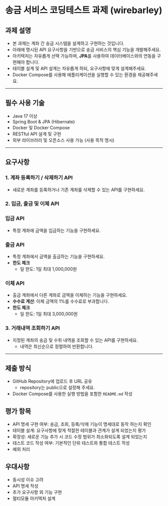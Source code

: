 # 송금 서비스 코딩테스트 과제 (wirebarley)

## 과제 설명

- 본 과제는 계좌 간 송금 시스템을 설계하고 구현하는 것입니다.
- 아래에 명시된 API 요구사항을 기반으로 송금 서비스의 핵심 기능을 개발해주세요.
- 아키텍처는 자유롭게 선택 가능하며, **JPA**를 사용하여 데이터베이스와의 연동을 구현해야 합니다.
- 테이블 설계 및 API 설계는 자유롭게 하되, 요구사항에 맞게 설계해주세요.
- Docker Compose를 사용해 애플리케이션을 실행할 수 있는 환경을 제공해주세요.

---

## 필수 사용 기술

- Java 17 이상
- Spring Boot & JPA (Hibernate)
- Docker 및 Docker Compose
- RESTful API 설계 및 구현
- 외부 라이브러리 및 오픈소스 사용 가능 (사용 목적 명시)

---

## 요구사항

### 1. 계좌 등록하기 / 삭제하기 API

- 새로운 계좌를 등록하거나 기존 계좌를 삭제할 수 있는 API를 구현하세요.

### 2. 입금, 출금 및 이체 API

### 입금 API

- 특정 계좌에 금액을 입금하는 기능을 구현하세요.

### 출금 API

- 특정 계좌에서 금액을 출금하는 기능을 구현하세요.
- **한도 체크**
    - 일 한도: 1일 최대 1,000,000원

### 이체 API

- 출금 계좌에서 다른 계좌로 금액을 이체하는 기능을 구현하세요.
- **수수료 계산**: 이체 금액의 1%를 수수료로 부과합니다.
- **한도 체크**
    - 일 한도: 1일 최대 3,000,000원

### 3. 거래내역 조회하기 API

- 지정된 계좌의 송금 및 수취 내역을 조회할 수 있는 API를 구현하세요.
    - 내역은 최신순으로 정렬하여 반환합니다.

---

## **제출 방식**

- GitHub Repository에 업로드 후 URL 공유
    - repository는 public으로 설정해 주세요.
- Docker Compose를 사용한 실행 방법을 포함한 `README.md` 작성

## **평가 항목**

- API 명세 구현 여부: 송금, 조회, 등록/삭제 기능이 명세대로 동작 하는지 확인
- 테이블 설계: 요구사항에 맞게 적절한 테이블과 관계가 설계 되었는지 평가
- 확장성: 새로운 기능 추가 시 코드 수정 범위가 최소화되도록 설계 되었는지
- 테스트 코드 작성 여부: 기본적인 단위 테스트와 통합 테스트 작성
- 예외 처리

## 우대사항

- 동시성 이슈 고려
- API 명세 작성
- 추가 요구사항 외 기능 구현
- 멀티모듈 아키텍처 설계

